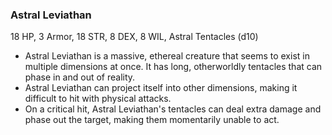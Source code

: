 ### Astral Leviathan

18 HP, 3 Armor, 18 STR, 8 DEX, 8 WIL, Astral Tentacles (d10)

- Astral Leviathan is a massive, ethereal creature that seems to exist in multiple dimensions at once. It has long, otherworldly tentacles that can phase in and out of reality.
- Astral Leviathan can project itself into other dimensions, making it difficult to hit with physical attacks.
- On a critical hit, Astral Leviathan's tentacles can deal extra damage and phase out the target, making them momentarily unable to act.

